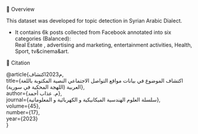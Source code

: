 📖 Overview

This dataset was developed for topic detection in Syrian Arabic Dialect. <br>
- It contains 6k posts collected from Facebook annotated into six categories (Balanced): <br>
Real Estate , advertising and marketing, entertainment activities, Health, Sport, tv&cinema&art.

📜 Citation

@article{م2023اكتشاف, <br>
  title={اكتشاف الموضوع في بيانات مواقع التواصل الاجتماعي النصية المكتوبة باللغة العربية (اللهجة المحكية في سورية)}, <br>
  author={م. عذاب أحمد}, <br>
  journal={سلسلة العلوم الهندسية الميكانيكية و الكهربائية و المعلوماتية}, <br>
  volume={45}, <br>
  number={17}, <br>
  year={2023} <br>
}
